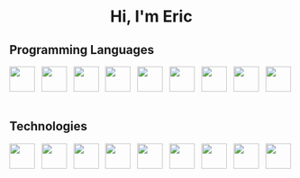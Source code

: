 <h1 align="center">Hi, I'm Eric</h1>

<h2 align="left">Programming Languages</h2>

<div>
  <img src="https://creazilla-store.fra1.digitaloceanspaces.com/icons/3256498/file-type-cpp-icon-md.png" width="45" height="45"> &nbsp;
  <img src="https://img.icons8.com/?size=100&id=40670&format=png&color=000000" width="45" height="45"> &nbsp;
  <img src="https://img.icons8.com/?size=100&id=9MJf0ngDwS8z&format=png&color=000000" width="45" height="45"> &nbsp;
  <img src="https://img.icons8.com/?size=100&id=13441&format=png&color=000000" width="45" height="45"> &nbsp;
  <img src="https://img.icons8.com/?size=100&id=13679&format=png&color=000000" width="45" height="45"> &nbsp;
  <img src="https://img.icons8.com/?size=100&id=108784&format=png&color=000000" width="45" height="45"> &nbsp;
  <img src="https://img.icons8.com/?size=100&id=21278&format=png&color=000000" width="45" height="45"> &nbsp;
  <img src="https://img.icons8.com/?size=100&id=20909&format=png&color=000000" width="45" height="45"> &nbsp;
  <img src="https://creazilla-store.fra1.digitaloceanspaces.com/icons/3257029/file-type-scss-icon-md.png" width="45" height="45"> &nbsp;
</div>

<h2 align="left">Technologies</h2>

<div>
  <img src="https://img.icons8.com/?size=100&id=17842&format=png&color=000000" width="45" height="45"> &nbsp;
  <img src="https://img.icons8.com/?size=100&id=JRnxU7ZWP4mi&format=png&color=000000" width="45" height="45"> &nbsp;
  <img src="https://img.icons8.com/?size=100&id=rgPSE6nAB766&format=png&color=000000" width="45" height="45"> &nbsp;
  <img src="https://img.icons8.com/?size=100&id=47039&format=png&color=58B979" width="45" height="45"> &nbsp;
  <img src="https://img.icons8.com/?size=100&id=EPbEfEa7o8CB&format=png&color=000000" width="45" height="45"> &nbsp;
  <img src="https://img.icons8.com/?size=100&id=wPohyHO_qO1a&format=png&color=000000" width="45" height="45"> &nbsp;
  <img src="https://img.icons8.com/?size=100&id=yjSayFwWHyCo&format=png&color=89AFDE" width="45" height="45"> &nbsp;
  <img src="https://img.icons8.com/?size=100&id=04OFrkjznvcd&format=png&color=000000" width="45" height="45"> &nbsp;
  <img src="https://img.icons8.com/?size=100&id=hsPbhkOH4FMe&format=png&color=317347" width="45" height="45"> &nbsp;
</div>
